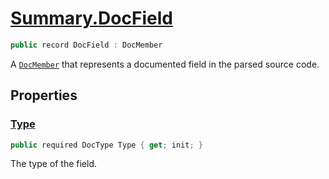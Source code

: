 # [Summary.DocField](../src/Core/DocField.cs#L6)
```cs
public record DocField : DocMember
```

A [`DocMember`](./Summary.DocMember.md) that represents a documented field in the parsed source code.

## Properties
### [Type](../src/Core/DocField.cs#L11)
```cs
public required DocType Type { get; init; }
```

The type of the field.

